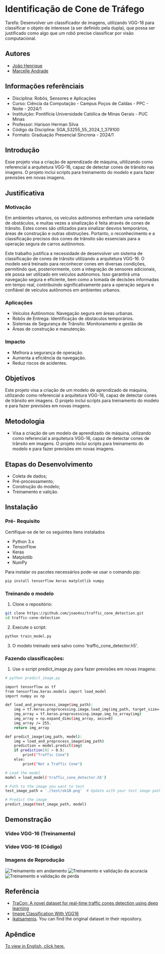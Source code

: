 # Identificação de Cone de Tráfego 
Tarefa: Desenvolver um classificador de imagens, utilizando VGG-16 para classificar o objeto de interesse (a ser definido pela dupla), que possa ser justificado como algo que um robô precise classificar por visão computacional. 

## Autores

- [João Henrique](https://github.com/joao4xz)
- [Marcelle Andrade ](https://github.com/Marcelleap)

## Informações referênciais 
- Disciplina: Robôs, Sensores e Aplicações
- Curso: Ciência da Computação - Campus Poços de Caldas - PPC - Noite - 2024/1
- Instituição: Pontifícia Universidade Católica de Minas Gerais - PUC Minas
- Professor: Harison Herman Silva
- Código da Disciplina: SGA_53255_55_2024_1_379100
- Formato: Graduação Presencial Síncrona - 2024/1


## Introdução
 
Esse projeto visa a criação de aprendizado de máquina, ultilizando como referencial a arquitetura VGG-16, capaz de detectar cones de trânsito nas imagens. O projeto inclui scripts para treinamento do modelo e para fazer previsões em novas imagens.

## Justificativa 
### Motivação

Em ambientes urbanos, os veículos autônomos enfrentam uma variedade de obstáculos, e muitas vezes a sinalização é feita através de cones de trânsito. Estes cones são utilizados para sinalizar desvios temporários, áreas de construção e outras obstruções. Portanto, o reconhecimento e a classificação precisos dos cones de trânsito são essenciais para a operação segura de carros autônomos.

Este trabalho justifica a necessidade de desenvolver um sistema de classificação de cones de trânsito utilizando a arquitetura VGG-16. O modelo será treinado para reconhecer cones em diversas condições, permitindo que, posteriormente, com a integração de sensores adicionais, ele possa ser utilizado em veículos autônomos. Isso garantirá uma navegação segura e eficiente, bem como a tomada de decisões informadas em tempo real, contribuindo significativamente para a operação segura e confiável de veículos autônomos em ambientes urbanos.

### Aplicações 

- Veículos Autônomos: Navegação segura em áreas urbanas.
- Robôs de Entrega: Identificação de obstáculos temporários.
- Sistemas de Segurança de Trânsito: Monitoramento e gestão de 
- Áreas de construção e manutenção.

### Impacto
- Melhora a segurança de operação.
- Aumenta a eficiência da navegação.
- Reduz riscos de acidentes.

## Objetivos 
Este projeto visa a criação de um modelo de aprendizado de máquina, utilizando como referencial a arquitetura VGG-16, capaz de detectar cones de trânsito em imagens. O projeto inclui scripts para treinamento do modelo e para fazer previsões em novas imagens.

## Metodologia 
- Visa a criação de um modelo de aprendizado de máquina, utilizando como referencial a arquitetura VGG-16, capaz de detectar cones de trânsito em imagens. O projeto inclui scripts para treinamento do modelo e para fazer previsões em novas imagens.

## Etapas do Desenvolvimento 
- Coleta de dados;
- Pré-processamento;
- Construção do modelo; 
- Treinamento e valição. 


## Instalação

### Pré- Requisito 
Certifique-se de ter os seguintes itens instalados 
- Python 3.x
- TensorFlow
- Keras
- Matplotlib
- NumPy

Para instalar os pacotes necessários pode-se usar o comando pip:
```bash
pip install tensorflow keras matplotlib numpy

```
### Treinando o modelo 

1. Clone o repositório: 
```bash
git clone https://github.com/joao4xz/traffic_cone_detection.git
cd traffic-cone-detection

```

2. Execute o script:
```bash
python train_model.py
```

3. O modelo treinado será salvo como 'traffic_cone_detector.h5'.

### Fazendo classificações:

1. Use o script predict_image.py para fazer previsões em novas imagens:
```bash
# python predict_image.py

import tensorflow as tf
from tensorflow.keras.models import load_model
import numpy as np

def load_and_preprocess_image(img_path):
    img = tf.keras.preprocessing.image.load_img(img_path, target_size=(224, 224))
    img_array = tf.keras.preprocessing.image.img_to_array(img)
    img_array = np.expand_dims(img_array, axis=0)
    img_array /= 255.
    return img_array

def predict_image(img_path, model):
    img = load_and_preprocess_image(img_path)
    prediction = model.predict(img)
    if prediction[0] > 0.5:
        print("Traffic Cone")
    else:
        print("Not a Traffic Cone")

# Load the model
model = load_model('traffic_cone_detector.h5')

# Path to the image you want to test
test_image_path = './test/ok10.png'  # Update with your test image path

# Predict the image
predict_image(test_image_path, model)
```

## Demonstração

### Video VGG-16 (Treinamento) 
### Video VGG-16 (Código)
### Imagens de Reprodução 
<img src="Fotos/WhatsApp%20Image%202024-06-08%20at%2022.36.31.jpeg" alt="Treinamento em andamento">
<img src="Fotos/WhatsApp Image 2024-06-09 at 06.45.13 (1).jpeg" alt="Treinamento e validação da acuracia">
<img src="Fotos/WhatsApp Image 2024-06-09 at 06.45.13.jpeg" alt="Treinamento e validação de perda">




## Referência

 - [TraCon: A novel dataset for real-time traffic cones detection using deep learning](https://github.com/ikatsamenis/Cone-Detection)
 - [Image Classification With VGG16](https://www.youtube.com/watch?si=mI8CS-0aA7wptte5&v=kJreyh5Gh8c&feature=youtu.be)
-  [ikatsamenis](https://github.com/ikatsamenis). You can find the original dataset in their repository. 
 
## Apêndice

[To view in English, click here.](English_REDME.md)
